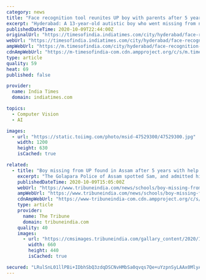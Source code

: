 ```yaml
---
category: news
title: "Face recognition tool reunites UP boy with parents after 5 years"
excerpt: "Hyderabad: A 13-year-old autistic boy who went missing from near his house in Uttar Pradesh five years ago was traced to a Child Welfare Home in Assam."
publishedDateTime: 2020-10-09T22:44:00Z
originalUrl: "https://timesofindia.indiatimes.com/city/hyderabad/face-recognition-tool-reunites-up-boy-with-parents-after-5-years/articleshow/78582144.cms"
webUrl: "https://timesofindia.indiatimes.com/city/hyderabad/face-recognition-tool-reunites-up-boy-with-parents-after-5-years/articleshow/78582144.cms"
ampWebUrl: "https://m.timesofindia.com/city/hyderabad/face-recognition-tool-reunites-up-boy-with-parents-after-5-years/amp_articleshow/78582144.cms"
cdnAmpWebUrl: "https://m-timesofindia-com.cdn.ampproject.org/c/s/m.timesofindia.com/city/hyderabad/face-recognition-tool-reunites-up-boy-with-parents-after-5-years/amp_articleshow/78582144.cms"
type: article
quality: 59
heat: 69
published: false

provider:
  name: India Times
  domain: indiatimes.com

topics:
  - Computer Vision
  - AI

images:
  - url: "https://static.toiimg.com/photo/msid-47529300/47529300.jpg"
    width: 1200
    height: 630
    isCached: true

related:
  - title: "Boy missing from UP found in Assam after 5 years with help of Telangana Police's facial recognition software"
    excerpt: "The Golapara Police of Assam spotted Sam, and admitted him to the local child welfare centre Naveen S GarewalTribune News ServiceHyderabad, October 9"
    publishedDateTime: 2020-10-09T15:05:00Z
    webUrl: "https://www.tribuneindia.com/news/schools/boy-missing-from-up-found-in-assam-after-5-years-with-help-of-telangana-polices-facial-recognition-software-153319"
    ampWebUrl: "https://www.tribuneindia.com/news/schools/boy-missing-from-up-found-in-assam-after-5-years-with-help-of-telangana-polices-facial-recognition-software-153319"
    cdnAmpWebUrl: "https://www-tribuneindia-com.cdn.ampproject.org/c/s/www.tribuneindia.com/news/schools/boy-missing-from-up-found-in-assam-after-5-years-with-help-of-telangana-polices-facial-recognition-software-153319"
    type: article
    provider:
      name: The Tribune
      domain: tribuneindia.com
    quality: 40
    images:
      - url: "https://cmsimages.tribuneindia.com/gallary_content/2020/10/2020_10$largeimg_1014741573.jpg"
        width: 660
        height: 440
        isCached: true

secured: "LRulSnL01llPBi+IDbhSbQ3zdqDSCNvHMbSa0qvqs7Qe+uYzpnSyLAAx0MlyAvzxTxqIgUsRQFn+ov3NxtYtfnYD1ikUwF6iMiBFqLDiGvGIdLPGWtKw/vkYQIhcr4nSF5ztvWplcHHkqEc5720W0trRqEBsChpYLbQkFE9p1HrfKHqOAazB/4on+R8eo0AM3V0Klyh76G/fLSgrzXwzxas/kAuOSQTfFr9zA2BUISU/1ES0xNa3L1j4TupeDCOv9OD7L8Q68z/ueMcw8aLT+tJ9f7lKEkFW9TeKnmyUW7x+4e9yX5g7uljQ90RrPAMHpAwqqG8/9snPtPSDJ+D0Thrml0Nw8kvRo4Pa4Yn5hdQ=;dI1eBbjK0LinpHlRMAv/tA=="
---
```



